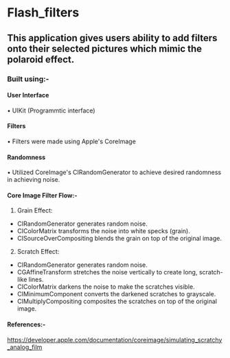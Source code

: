 # Flash_filters

## This application gives users ability to add filters onto their selected pictures which mimic the polaroid effect. 

### Built using:- 

#### User Interface
• UIKit (Programmtic interface)

#### Filters 
• Filters were made using Apple's CoreImage

#### Randomness 
• Utilized CoreImage's CIRandomGenerator to achieve desired randomness in achieving noise. 

#### Core Image Filter Flow:-  
1. Grain Effect:

- CIRandomGenerator generates random noise.
- CIColorMatrix transforms the noise into white specks (grain).
- CISourceOverCompositing blends the grain on top of the original image.


2. Scratch Effect:

- CIRandomGenerator generates random noise.
- CGAffineTransform stretches the noise vertically to create long, scratch-like lines.
- CIColorMatrix darkens the noise to make the scratches visible.
- CIMinimumComponent converts the darkened scratches to grayscale.
- CIMultiplyCompositing composites the scratches on top of the original image.



#### References:- 
https://developer.apple.com/documentation/coreimage/simulating_scratchy_analog_film







 




